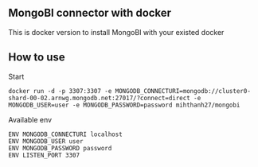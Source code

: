 ## MongoBI connector with docker

This is docker version to install MongoBI with your existed docker

## How to use

Start

```
docker run -d -p 3307:3307 -e MONGODB_CONNECTURI=mongodb://cluster0-shard-00-02.arnwg.mongodb.net:27017/?connect=direct -e MONGODB_USER=user -e MONGODB_PASSWORD=password mihthanh27/mongobi
```

Available env

```
ENV MONGODB_CONNECTURI localhost
ENV MONGODB_USER user
ENV MONGODB_PASSWORD password
ENV LISTEN_PORT 3307
```
